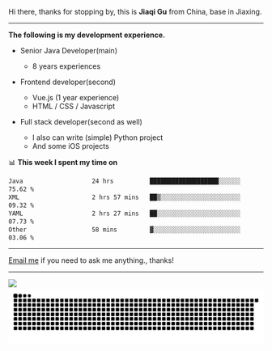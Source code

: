 Hi there, thanks for stopping by, this is **Jiaqi Gu** from China, base in Jiaxing.

---

**The following is my development experience.**

- Senior Java Developer(main)
  - 8 years experiences

- Frontend developer(second)
  - Vue.js (1 year experience)
  - HTML / CSS / Javascript
  
- Full stack developer(second as well)
  - I also can write (simple) Python project
  - And some iOS projects

📊 **This week I spent my time on**
<!--START_SECTION:waka-->

```text
Java                   24 hrs          ███████████████████░░░░░░   75.62 %
XML                    2 hrs 57 mins   ██▒░░░░░░░░░░░░░░░░░░░░░░   09.32 %
YAML                   2 hrs 27 mins   ██░░░░░░░░░░░░░░░░░░░░░░░   07.73 %
Other                  58 mins         ▓░░░░░░░░░░░░░░░░░░░░░░░░   03.06 %
```

<!--END_SECTION:waka-->

---

[Email me](mailto:htk2klwgr@mozmail.com?subject=Hiring_from_GitHub) if you need to ask me anything., thanks!

---

![]( https://visitor-badge.glitch.me/badge?page_id=githubgujiaqi)
![]( https://github.com/droid-Q/droid-Q/raw/output/github-contribution-grid-snake.svg#gh-dark-mode-only)
